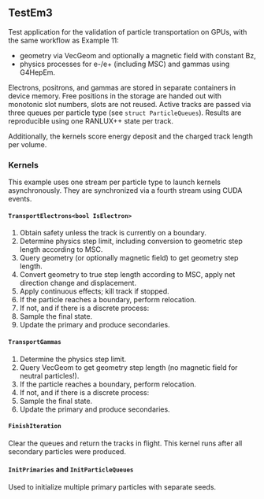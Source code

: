 <!--
SPDX-FileCopyrightText: 2021 CERN
SPDX-License-Identifier: CC-BY-4.0
-->

## TestEm3

Test application for the validation of particle transportation on GPUs, with the same workflow as Example 11:

 * geometry via VecGeom and optionally a magnetic field with constant Bz,
 * physics processes for e-/e+ (including MSC) and gammas using G4HepEm.

Electrons, positrons, and gammas are stored in separate containers in device memory.
Free positions in the storage are handed out with monotonic slot numbers, slots are not reused.
Active tracks are passed via three queues per particle type (see `struct ParticleQueues`).
Results are reproducible using one RANLUX++ state per track.

Additionally, the kernels score energy deposit and the charged track length per volume.

### Kernels

This example uses one stream per particle type to launch kernels asynchronously.
They are synchronized via a fourth stream using CUDA events.

#### `TransportElectrons<bool IsElectron>`

1. Obtain safety unless the track is currently on a boundary.
2. Determine physics step limit, including conversion to geometric step length according to MSC.
3. Query geometry (or optionally magnetic field) to get geometry step length.
4. Convert geometry to true step length according to MSC, apply net direction change and displacement.
5. Apply continuous effects; kill track if stopped.
6. If the particle reaches a boundary, perform relocation.
7. If not, and if there is a discrete process:
 1. Sample the final state.
 2. Update the primary and produce secondaries.

#### `TransportGammas`

1. Determine the physics step limit.
2. Query VecGeom to get geometry step length (no magnetic field for neutral particles!).
3. If the particle reaches a boundary, perform relocation.
4. If not, and if there is a discrete process:
 1. Sample the final state.
 2. Update the primary and produce secondaries.

#### `FinishIteration`

Clear the queues and return the tracks in flight.
This kernel runs after all secondary particles were produced.

#### `InitPrimaries` and `InitParticleQueues`

Used to initialize multiple primary particles with separate seeds.
